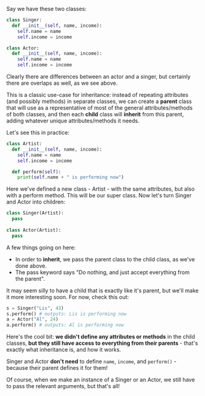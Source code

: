 Say we have these two classes:

```python
class Singer:
  def __init__(self, name, income):
    self.name = name
    self.income = income

class Actor:
  def __init__(self, name, income):
    self.name = name
    self.income = income 
```

Clearly there are differences between an actor and a singer, but certainly there are overlaps as well, as we see above.


This is a classic use-case for inheritance: instead of repeating attributes (and possibly methods) in separate classes, we can create a **parent** class that will use as a representative of most of the general attributes/methods of both classes, and then each **child** class will **inherit** from this parent, adding whatever unique attributes/methods it needs.


Let's see this in practice:

```python
class Artist:
  def __init__(self, name, income):
    self.name = name
    self.income = income

  def perform(self):
    print(self.name + " is performing now") 
```

Here we've defined a new class - Artist - with the same attributes, but also with a perform method. This will be our super class. Now let's turn Singer and Actor into children:

```python
class Singer(Artist):
  pass
  
class Actor(Artist):
  pass 
```

A few things going on here:
- In order to **inherit**, we pass the parent class to the child class, as we've done above.
- The pass keyword says "Do nothing, and just accept everything from the parent".


It may seem silly to have a child that is exactly like it's parent, but we'll make it more interesting soon. For now, check this out:

```python
s = Singer("Lis", 43)
s.perform() # outputs: Lis is performing now
a = Actor("Al", 24)
a.perform() # outputs: Al is performing now 
```

Here's the cool bit: **we didn't define any attributes or methods** in the child classes, **but they still have access to everything from their parents** - that's exactly what inheritance is, and how it works.


Singer and Actor **don't need** to define `name`, `income`, and `perform()` - because their parent defines it for them!

Of course, when we make an instance of a Singer or an Actor, we still have to pass the relevant arguments, but that's all!
